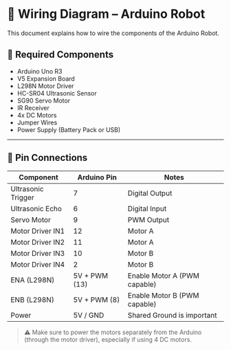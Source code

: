 # 🔌 Wiring Diagram – Arduino Robot

This document explains how to wire the components of the Arduino Robot.

## 🧰 Required Components

- Arduino Uno R3
- V5 Expansion Board
- L298N Motor Driver
- HC-SR04 Ultrasonic Sensor
- SG90 Servo Motor
- IR Receiver
- 4x DC Motors
- Jumper Wires
- Power Supply (Battery Pack or USB)

---

## 🧷 Pin Connections

| Component        | Arduino Pin     | Notes                         |
|------------------|------------------|-------------------------------|
| Ultrasonic Trigger | 7               | Digital Output                |
| Ultrasonic Echo    | 6               | Digital Input                 |
| Servo Motor        | 9               | PWM Output                    |
| Motor Driver IN1   | 12              | Motor A                       |
| Motor Driver IN2   | 11              | Motor A                       |
| Motor Driver IN3   | 10              | Motor B                       |
| Motor Driver IN4   | 2               | Motor B                       |
| ENA (L298N)        | 5V + PWM (13)   | Enable Motor A (PWM capable) |
| ENB (L298N)        | 5V + PWM (8)    | Enable Motor B (PWM capable) |
| Power              | 5V / GND        | Shared Ground is important    |

> ⚠️ Make sure to power the motors separately from the Arduino (through the motor driver), especially if using 4 DC motors.
